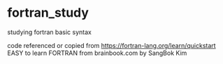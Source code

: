 # fortran_study
studying fortran basic syntax

code referenced or copied from
https://fortran-lang.org/learn/quickstart
EASY to learn FORTRAN from brainbook.com by SangBok Kim
